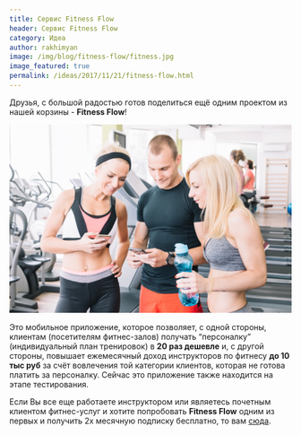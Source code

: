 ```yaml
---
title: Сервис Fitness Flow 
header: Сервис Fitness Flow 
category: Идеа
author: rakhimyan
image: /img/blog/fitness-flow/fitness.jpg
image_featured: true
permalink: /ideas/2017/11/21/fitness-flow.html
---
```

Друзья, с большой радостью готов поделиться ещё одним проектом из нашей корзины - __Fitness Flow__! 

![Includes](/img/blog/fitness-flow/fitness.jpg)

Это мобильное приложение, которое позволяет, с одной стороны, клиентам (посетителям фитнес-залов) получать “персоналку” (индивидуальный план тренировок) в __20 раз дешевле__ и, с другой стороны,  повышает ежемесячный доход инструкторов по фитнесу __до 10 тыс руб__ за счёт вовлечения той категории клиентов, которая не готова платить за персоналку. Сейчас это приложение также находится на этапе тестирования.

Если Вы все еще работаете инструктором или являетесь почетным клиентом фитнес-услуг и хотите попробовать __Fitness Flow__ одним из первых и получить 2х месячную подписку бесплатно, то вам [сюда](https://goo.gl/forms/sWT3o8C0ok2MODGs1). 
